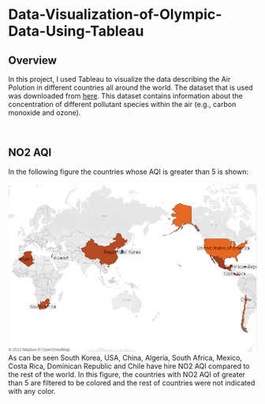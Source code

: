 # Data-Visualization-of-Olympic-Data-Using-Tableau
<h2>Overview</h2>
<p> In this project, I used Tableau to visualize the data describing the Air Polution in different countries all around the world. The dataset that is used was downloaded from <a href='https://www.kaggle.com/datasets/hasibalmuzdadid/global-air-pollution-dataset'> here</a>. This dataset contains information about the concentration of different pollutant species within the air (e.g., carbon monoxide and ozone). </p><br>
<h2>NO2 AQI</h2>
<p> In the following figure the countries whose AQI is greater than 5 is shown:<br><br>
<img src='https://github.com/kaveh7293/Data-Visualization-of-Olympic-Data-Using-Tableau/blob/main/NO2_index_greater_than5.png'><br>
As can be seen South Korea, USA, China, Algeria, South Africa, Mexico, Costa Rica, Dominican Republic and Chile have hire NO2 AQI compared to the rest of the world. In this figure, the countries with NO2 AQI of greater than 5 are filtered to be colored and the rest of countries were not indicated with any color.</p>

